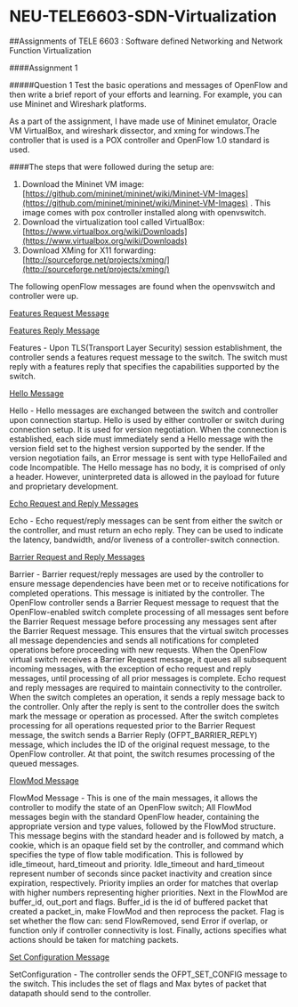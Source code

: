 # NEU-TELE6603-SDN-Virtualization
##Assignments of TELE 6603 : Software defined Networking and Network Function Virtualization

####Assignment 1

#####Question 1
Test the basic operations and messages of OpenFlow and then write a brief report of your efforts and learning.
For example, you can use Mininet and Wireshark platforms.

As a part of the assignment, I have made use of Mininet emulator, Oracle VM VirtualBox, and wireshark dissector, and xming for windows.The controller that is used is a POX controller and OpenFlow 1.0 standard is used.

####The steps that were followed during the setup are:
 
1. Download the Mininet VM image: [https://github.com/mininet/mininet/wiki/Mininet-VM-Images](https://github.com/mininet/mininet/wiki/Mininet-VM-Images) . 
This image comes with pox controller installed along with openvswitch.
2. Download the virtualization tool called VirtualBox: [https://www.virtualbox.org/wiki/Downloads](https://www.virtualbox.org/wiki/Downloads)
3. Download XMing for X11 forwarding: [http://sourceforge.net/projects/xming/](http://sourceforge.net/projects/xming/)

The following openFlow messages are found when the openvswitch and controller were up.

[Features Request Message](https://github.com/manishreddy1993/NEU-TELE6603-SDN-Virtualization/issues/1)

[Features Reply Message](https://github.com/manishreddy1993/NEU-TELE6603-SDN-Virtualization/issues/2)

Features - Upon TLS(Transport Layer Security) session establishment, the controller sends a features request message to the switch. The switch must reply with a features reply that specifies the capabilities supported by the switch.  

[Hello Message](https://github.com/manishreddy1993/NEU-TELE6603-SDN-Virtualization/issues/3)

Hello - Hello messages are exchanged between the switch and controller upon connection startup. Hello is used by either controller or switch during connection setup. It is used for version negotiation. When the connection is established, each side must immediately send a Hello message with the version field set to the highest version supported by the sender. If the version negotiation fails, an Error message is sent with type HelloFailed and code Incompatible. The Hello message has no body, it is comprised of only a header. However, uninterpreted data is allowed in the payload for future and proprietary development.

[Echo Request and Reply Messages](https://github.com/manishreddy1993/NEU-TELE6603-SDN-Virtualization/issues/4)

Echo - Echo request/reply messages can be sent from either the switch or the controller, and must return an echo reply. They can be used to indicate the latency, bandwidth, and/or liveness of a controller-switch connection.

[Barrier Request and Reply Messages](https://github.com/manishreddy1993/NEU-TELE6603-SDN-Virtualization/issues/5) 

Barrier - Barrier request/reply messages are used by the controller to ensure message dependencies have been met or to receive notifications for completed operations. This message is initiated by the controller. The OpenFlow controller sends a Barrier Request message to request that the OpenFlow-enabled switch complete processing of all messages sent before the Barrier Request message before processing any messages sent after the Barrier Request message. This ensures that the virtual switch processes all message dependencies and sends all notifications for completed operations before proceeding with new requests.
When the OpenFlow virtual switch receives a Barrier Request message, it queues all subsequent incoming messages, with the exception of echo request and reply messages, until processing of all prior messages is complete. Echo request and reply messages are required to maintain connectivity to the controller.
When the switch completes an operation, it sends a reply message back to the controller. Only after the reply is sent to the controller does the switch mark the message or operation as processed. After the switch completes processing for all operations requested prior to the Barrier Request message, the switch sends a Barrier Reply (OFPT_BARRIER_REPLY) message, which includes the ID of the original request message, to the OpenFlow controller. At that point, the switch resumes processing of the queued messages.

[FlowMod Message](https://github.com/manishreddy1993/NEU-TELE6603-SDN-Virtualization/issues/6)

FlowMod Message - This is one of the main messages, it allows the controller to modify the state of an OpenFlow switch; All FlowMod messages begin with the standard OpenFlow header, containing the appropriate version and type values, followed by the FlowMod structure. This message begins with the standard header and is followed by match, a cookie, which is an opaque field set by the controller, and command which specifies the type of flow table modification. This is followed by idle_timeout, hard_timeout and priority. Idle_timeout and hard_timeout represent number of seconds since packet inactivity and creation since expiration, respectively. Priority implies an order for matches that overlap with higher numbers representing higher priorities. Next in the FlowMod are buffer_id, out_port and flags. Buffer_id is the id of buffered packet that created a packet_in, make FlowMod and then reprocess the packet. Flag is set whether the flow can: send FlowRemoved, send Error if overlap, or function only if controller connectivity is lost. Finally, actions specifies what actions should be taken for matching packets.

[Set Configuration Message](https://github.com/manishreddy1993/NEU-TELE6603-SDN-Virtualization/issues/7)

SetConfiguration - The controller sends the OFPT_SET_CONFIG message to the switch. This includes the set of flags and Max bytes of packet that datapath should send to the controller.














